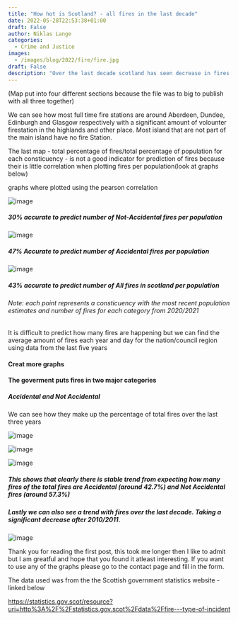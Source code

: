 ```yaml
---
title: "How hot is Scotland? - all fires in the last decade"
date: 2022-05-28T22:53:38+01:00
draft: False
author: Niklas Lange
categories:
  - Crime and Justice
images:
  - /images/blog/2022/fire/fire.jpg
draft: False
description: "Over the last decade scotland has seen decrease in fires over the last decade. Although this is good it could be better. Most of the fires in the last decade where 'Not-Accidental', especially with areas that have a high population most notable Glasgow. Interactive maps of Fires  in Scotland from the last year and other interesting information - click the title to discover more"
---
```

(Map put into four different sections because the file was to big to publish with all three together)

We can see how most full time fire stations are around Aberdeen, Dundee, Edinburgh and Glasgow respectively with a significant amount of volounter firestation in the highlands and other place. Most island that are not part of the main island have no fire Station.

The last map - total percentage of fires/total percentage of population for each consticuency -  is not a good indicator for prediction of fires because their is little correlation when plotting fires per population(look at graphs below)

graphs where plotted using the pearson correlation

![image](/images/blog/2022/fire/NotAcciCorrelation.png)

##### 30% accurate to predict number of Not-Accidental fires per population

![image](/images/blog/2022/fire/AcciCorrelation.png)

##### 47% Accurate to predict number of Accidental fires per population

![image](/images/blog/2022/fire/AllCorrelation.png)

##### 43% accurate to predict number of All fires in scotland per population

######  Note: each point represents a consticuency with the most recent population estimates and number of fires for each category from 2020/2021

It is difficult to predict how many fires are happening but we can find the average amount of fires each year and day for the nation/council region using data from the last five years

#### Creat more graphs

#### The goverment puts fires in two major categories
##### Accidental and Not Accidental
We can see how they make up the percentage of total fires over the last three years

![image](/images/blog/2022/fire/donut20-21.jpeg)

![image](/images/blog/2022/fire/donut19-20.jpeg)

![image](/images/blog/2022/fire/donut18-19.jpeg)

##### This shows that clearly there is stable trend from expecting how many fires of the total fires are Accidental (around 42.7%) and Not Accidental fires (around 57.3%)

##### Lastly we can also see a trend with fires over the last decade. Taking a significant decrease after 2010/2011.

![image](/images/blog/2022/fire/histogram.jpeg)

Thank you for reading the first post, this took me longer then I like to admit but I am greatful and hope that you found it atleast interesting. If you want to use any of the graphs please go to the contact page and fill in the form.

The data used was from the the Scottish government statistics website - linked below

https://statistics.gov.scot/resource?uri=http%3A%2F%2Fstatistics.gov.scot%2Fdata%2Ffire---type-of-incident